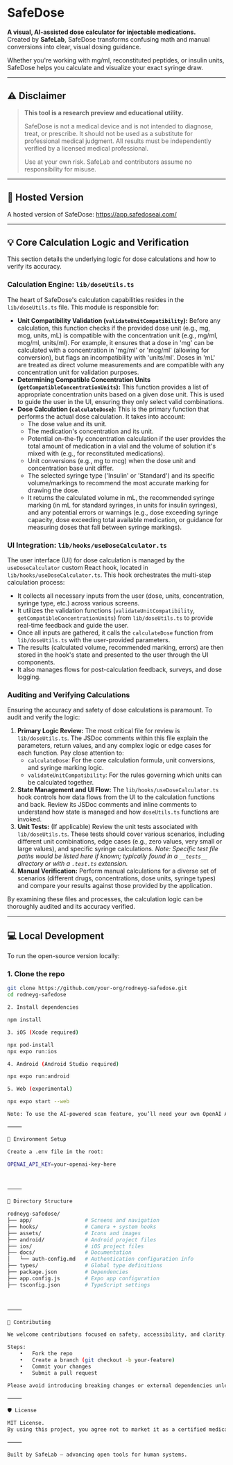# SafeDose

**A visual, AI-assisted dose calculator for injectable medications.**  
Created by **SafeLab**, SafeDose transforms confusing math and manual conversions into clear, visual dosing guidance.

Whether you're working with mg/ml, reconstituted peptides, or insulin units, SafeDose helps you calculate and visualize your exact syringe draw.

---

## ⚠️ Disclaimer

> **This tool is a research preview and educational utility.**
>
> SafeDose is not a medical device and is not intended to diagnose, treat, or prescribe. It should not be used as a substitute for professional medical judgment. All results must be independently verified by a licensed medical professional.
>
> Use at your own risk. SafeLab and contributors assume no responsibility for misuse.

---

## 🚀 Hosted Version

A hosted version of SafeDose: https://app.safedoseai.com/

---

## 💡 Core Calculation Logic and Verification

This section details the underlying logic for dose calculations and how to verify its accuracy.

### Calculation Engine: `lib/doseUtils.ts`

The heart of SafeDose's calculation capabilities resides in the `lib/doseUtils.ts` file. This module is responsible for:

*   **Unit Compatibility Validation (`validateUnitCompatibility`):** Before any calculation, this function checks if the provided dose unit (e.g., mg, mcg, units, mL) is compatible with the concentration unit (e.g., mg/ml, mcg/ml, units/ml). For example, it ensures that a dose in 'mg' can be calculated with a concentration in 'mg/ml' or 'mcg/ml' (allowing for conversion), but flags an incompatibility with 'units/ml'. Doses in 'mL' are treated as direct volume measurements and are compatible with any concentration unit for validation purposes.
*   **Determining Compatible Concentration Units (`getCompatibleConcentrationUnits`):** This function provides a list of appropriate concentration units based on a given dose unit. This is used to guide the user in the UI, ensuring they only select valid combinations.
*   **Dose Calculation (`calculateDose`):** This is the primary function that performs the actual dose calculation. It takes into account:
    *   The dose value and its unit.
    *   The medication's concentration and its unit.
    *   Potential on-the-fly concentration calculation if the user provides the total amount of medication in a vial and the volume of solution it's mixed with (e.g., for reconstituted medications).
    *   Unit conversions (e.g., mg to mcg) when the dose unit and concentration base unit differ.
    *   The selected syringe type ('Insulin' or 'Standard') and its specific volume/markings to recommend the most accurate marking for drawing the dose.
    *   It returns the calculated volume in mL, the recommended syringe marking (in mL for standard syringes, in units for insulin syringes), and any potential errors or warnings (e.g., dose exceeding syringe capacity, dose exceeding total available medication, or guidance for measuring doses that fall between syringe markings).

### UI Integration: `lib/hooks/useDoseCalculator.ts`

The user interface (UI) for dose calculation is managed by the `useDoseCalculator` custom React hook, located in `lib/hooks/useDoseCalculator.ts`. This hook orchestrates the multi-step calculation process:

*   It collects all necessary inputs from the user (dose, units, concentration, syringe type, etc.) across various screens.
*   It utilizes the validation functions (`validateUnitCompatibility`, `getCompatibleConcentrationUnits`) from `lib/doseUtils.ts` to provide real-time feedback and guide the user.
*   Once all inputs are gathered, it calls the `calculateDose` function from `lib/doseUtils.ts` with the user-provided parameters.
*   The results (calculated volume, recommended marking, errors) are then stored in the hook's state and presented to the user through the UI components.
*   It also manages flows for post-calculation feedback, surveys, and dose logging.

### Auditing and Verifying Calculations

Ensuring the accuracy and safety of dose calculations is paramount. To audit and verify the logic:

1.  **Primary Logic Review:** The most critical file for review is `lib/doseUtils.ts`. The JSDoc comments within this file explain the parameters, return values, and any complex logic or edge cases for each function. Pay close attention to:
    *   `calculateDose`: For the core calculation formula, unit conversions, and syringe marking logic.
    *   `validateUnitCompatibility`: For the rules governing which units can be calculated together.
2.  **State Management and UI Flow:** The `lib/hooks/useDoseCalculator.ts` hook controls how data flows from the UI to the calculation functions and back. Review its JSDoc comments and inline comments to understand how state is managed and how `doseUtils.ts` functions are invoked.
3.  **Unit Tests:** (If applicable) Review the unit tests associated with `lib/doseUtils.ts`. These tests should cover various scenarios, including different unit combinations, edge cases (e.g., zero values, very small or large values), and specific syringe calculations. _Note: Specific test file paths would be listed here if known; typically found in a `__tests__` directory or with a `.test.ts` extension._
4.  **Manual Verification:** Perform manual calculations for a diverse set of scenarios (different drugs, concentrations, dose units, syringe types) and compare your results against those provided by the application.

By examining these files and processes, the calculation logic can be thoroughly audited and its accuracy verified.

---

## 💻 Local Development

To run the open-source version locally:

### 1. Clone the repo
```bash
git clone https://github.com/your-org/rodneyg-safedose.git
cd rodneyg-safedose

2. Install dependencies

npm install

3. iOS (Xcode required)

npx pod-install
npx expo run:ios

4. Android (Android Studio required)

npx expo run:android

5. Web (experimental)

npx expo start --web

Note: To use the AI-powered scan feature, you’ll need your own OpenAI API Key.

⸻

🔧 Environment Setup

Create a .env file in the root:

OPENAI_API_KEY=your-openai-key-here



⸻

📁 Directory Structure

rodneyg-safedose/
├── app/                 # Screens and navigation
├── hooks/               # Camera + system hooks
├── assets/              # Icons and images
├── android/             # Android project files
├── ios/                 # iOS project files
├── docs/                # Documentation
│   └── auth-config.md   # Authentication configuration info
├── types/               # Global type definitions
├── package.json         # Dependencies
├── app.config.js        # Expo app configuration
├── tsconfig.json        # TypeScript settings



⸻

🤝 Contributing

We welcome contributions focused on safety, accessibility, and clarity.

Steps:
	•	Fork the repo
	•	Create a branch (git checkout -b your-feature)
	•	Commit your changes
	•	Submit a pull request

Please avoid introducing breaking changes or external dependencies unless necessary.

⸻

🛡 License

MIT License.
By using this project, you agree not to market it as a certified medical device without independent validation and regulatory approval.

⸻

Built by SafeLab — advancing open tools for human systems.

